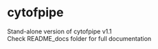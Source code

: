 # cytofpipe
Stand-alone version of cytofpipe v1.1
<br>
Check README_docs folder for full documentation

